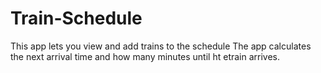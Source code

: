 # Train-Schedule

This app lets you view and add trains to the schedule
The app calculates the next arrival time and how many minutes until ht etrain arrives.
